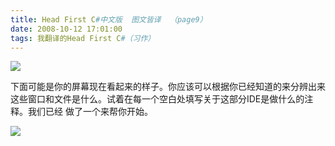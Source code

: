 ```yaml
---
title: Head First C#中文版  图文皆译  （page9）
date: 2008-10-12 17:01:00
tags: 我翻译的Head First C#（习作）
---
```

![](https://p-blog.csdn.net/images/p_blog_csdn_net/cuipengfei1/EntryImages/20081012/%E6%88%AA%E5%9B%BE02.jpg)

下面可能是你的屏幕现在看起来的样子。你应该可以根据你已经知道的来分辨出来这些窗口和文件是什么。试着在每一个空白处填写关于这部分IDE是做什么的注释。我们已经
做了一个来帮你开始。

![](https://p-blog.csdn.net/images/p_blog_csdn_net/cuipengfei1/EntryImages/20081012/%E6%88%AA%E5%9B%BE03.jpg)



